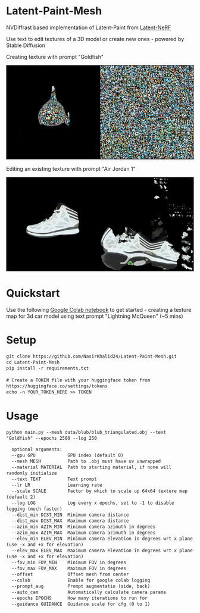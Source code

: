 # Latent-Paint-Mesh

NVDiffrast based implementation of Latent-Paint from [Latent-NeRF](https://github.com/eladrich/latent-nerf)

Use text to edit textures of a 3D model or create new ones - powered by Stable Diffusion

Creating texture with prompt "Goldfish"

![Goldfish-gif](data/goldfish_header.gif)

Editing an existing texture with prompt "Air Jordan 1"

![Sneaker-gif](data/sneaker_header.gif)

# Quickstart

Use the following [Google Colab notebook](https://colab.research.google.com/drive/1JRjTCRX0FSZBAufEVLAyp0TP0EbGuupP?usp=sharing) to get started - creating a texture map for 3d car model using text prompt "Lightning McQueen" (~5 mins)

# Setup

```
git clone https://github.com/NasirKhalid24/Latent-Paint-Mesh.git
cd Latent-Paint-Mesh
pip install -r requirements.txt

# Create a TOKEN file with your huggingface token from https://huggingface.co/settings/tokens
echo -n YOUR_TOKEN_HERE >> TOKEN
```

# Usage

```
python main.py --mesh data/blub/blub_triangulated.obj --text "Goldfish" --epochs 2500 --log 250
```

```
  optional arguments:
  --gpu GPU            GPU index (default 0)
  --mesh MESH          Path to .obj must have uv unwrapped
  --material MATERIAL  Path to starting material, if none will randomly initialize
  --text TEXT          Text prompt
  --lr LR              Learning rate
  --scale SCALE        Factor by which to scale up 64x64 texture map (default 2)
  --log LOG            Log every x epochs, set to -1 to disable logging (much faster)
  --dist_min DIST_MIN  Minimum camera distance
  --dist_max DIST_MAX  Maximum camera distance
  --azim_min AZIM_MIN  Minimum camera azimuth in degrees
  --azim_max AZIM_MAX  Maximum camera azimuth in degrees
  --elev_min ELEV_MIN  Minimum camera elevation in degrees wrt x plane (use -x and +x for elevation)
  --elev_max ELEV_MAX  Maximum camera elevation in degrees wrt x plane (use -x and +x for elevation)
  --fov_min FOV_MIN    Minimum FOV in degrees
  --fov_max FOV_MAX    Maximum FOV in degrees
  --offset             Offset mesh from center
  --colab              Enable for google colab logging
  --prompt_aug         Prompt augmentatio (side, back)
  --auto_cam           Automatically calculate camera params
  --epochs EPOCHS      How many iterations to run for
  --guidance GUIDANCE  Guidance scale for cfg (0 to 1)
```